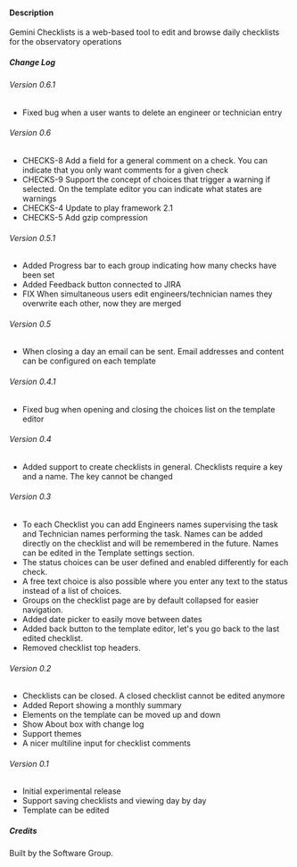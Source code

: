#### Description

Gemini Checklists is a web-based tool to edit and browse daily checklists for the
observatory operations

##### Change Log

###### Version 0.6.1

- Fixed bug when a user wants to delete an engineer or technician entry

###### Version 0.6

- CHECKS-8 Add a field for a general comment on a check. You can indicate that you only want comments for a given check
- CHECKS-9 Support the concept of choices that trigger a warning if selected. On the template editor you can indicate what states are warnings
- CHECKS-4 Update to play framework 2.1
- CHECKS-5 Add gzip compression

###### Version 0.5.1

- Added Progress bar to each group indicating how many checks have been set
- Added Feedback button connected to JIRA
- FIX When simultaneous users edit engineers/technician names they overwrite each other, now they are merged

###### Version 0.5

- When closing a day an email can be sent. Email addresses and content can be configured on each template

###### Version 0.4.1

- Fixed bug when opening and closing the choices list on the template editor

###### Version 0.4

- Added support to create checklists in general. Checklists require a key and a name. The key cannot be changed

###### Version 0.3

- To each Checklist you can add Engineers names supervising the task and Technician names performing the task.
Names can be added directly on the checklist and will be remembered in the future. Names can be edited in the Template settings section.
- The status choices can be user defined and enabled differently for each check.
- A free text choice is also possible where you enter any text to the status instead of a list of choices.
- Groups on the checklist page are by default collapsed for easier navigation.
- Added date picker to easily move between dates
- Added back button to the template editor, let's you go back to the last edited checklist.
- Removed checklist top headers.

###### Version 0.2

- Checklists can be closed. A closed checklist cannot be edited anymore
- Added Report showing a monthly summary
- Elements on the template can be moved up and down
- Show About box with change log
- Support themes
- A nicer multiline input for checklist comments

###### Version 0.1

- Initial experimental release
- Support saving checklists and viewing day by day
- Template can be edited

##### Credits

Built by the Software Group.